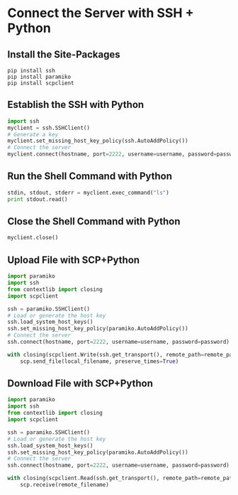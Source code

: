 # Connect the Server with SSH + Python

## Install the Site-Packages

```
pip install ssh
pip install paramiko
pip install scpclient
```

## Establish the SSH with Python

```python
import ssh
myclient = ssh.SSHClient()
# Generate a key
myclient.set_missing_host_key_policy(ssh.AutoAddPolicy())
# Connect the server
myclient.connect(hostname, port=2222, username=username, password=password)
```

## Run the Shell Command with Python
```python
stdin, stdout, stderr = myclient.exec_command("ls")
print stdout.read()
```

## Close the Shell Command with Python
```python
myclient.close()
```

## Upload File with SCP+Python

```python
import paramiko
import ssh
from contextlib import closing
import scpclient 

ssh = paramiko.SSHClient()
# Load or generate the host key 
ssh.load_system_host_keys()
ssh.set_missing_host_key_policy(paramiko.AutoAddPolicy())
# Connect the server
ssh.connect(hostname, port=2222, username=username, password=password)

with closing(scpclient.Write(ssh.get_transport(), remote_path=remote_path)) as scp:
    scp.send_file(local_filename, preserve_times=True)
```

## Download File with SCP+Python

```python
import paramiko
import ssh
from contextlib import closing
import scpclient 

ssh = paramiko.SSHClient()
# Load or generate the host key 
ssh.load_system_host_keys()
ssh.set_missing_host_key_policy(paramiko.AutoAddPolicy())
# Connect the server
ssh.connect(hostname, port=2222, username=username, password=password)

with closing(scpclient.Read(ssh.get_transport(), remote_path=remote_path)) as scp:
    scp.receive(remote_filename)
```

